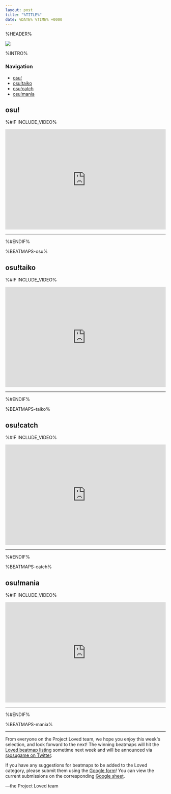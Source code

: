 ```yaml
---
layout: post
title: "%TITLE%"
date: %DATE% %TIME% +0000
---
```


%HEADER%

[![](/wiki/shared/news/banners/project-loved.jpg)](https://osu.ppy.sh/community/forums/120)

%INTRO%

### Navigation

- [osu!](#osu)
- [osu!taiko](#osutaiko)
- [osu!catch](#osucatch)
- [osu!mania](#osumania)

## <a name="osu" id="osu"></a>osu!
%#IF INCLUDE_VIDEO%

<iframe width="100%" height="315" src="https://www.youtube.com/embed/%VIDEO-osu%?rel=0" frameborder="0" allow="autoplay; encrypted-media" allowfullscreen></iframe>

---
%#ENDIF%

%BEATMAPS-osu%

## <a name="osutaiko" id="osutaiko"></a>osu!taiko
%#IF INCLUDE_VIDEO%

<iframe width="100%" height="315" src="https://www.youtube.com/embed/%VIDEO-taiko%?rel=0" frameborder="0" allow="autoplay; encrypted-media" allowfullscreen></iframe>

---
%#ENDIF%

%BEATMAPS-taiko%

## <a name="osucatch" id="osucatch"></a>osu!catch
%#IF INCLUDE_VIDEO%

<iframe width="100%" height="315" src="https://www.youtube.com/embed/%VIDEO-catch%?rel=0" frameborder="0" allow="autoplay; encrypted-media" allowfullscreen></iframe>

---
%#ENDIF%

%BEATMAPS-catch%

## <a name="osumania" id="osumania"></a>osu!mania
%#IF INCLUDE_VIDEO%

<iframe width="100%" height="315" src="https://www.youtube.com/embed/%VIDEO-mania%?rel=0" frameborder="0" allow="autoplay; encrypted-media" allowfullscreen></iframe>

---
%#ENDIF%

%BEATMAPS-mania%

---

From everyone on the Project Loved team, we hope you enjoy this week's selection, and look forward to the next! The winning beatmaps will hit the [Loved beatmap listing](https://osu.ppy.sh/beatmapsets?s=8) sometime next week and will be announced via [@osugame on Twitter](https://twitter.com/osugame).

If you have any suggestions for beatmaps to be added to the Loved category, please submit them using the [Google form](https://docs.google.com/forms/d/e/1FAIpQLSdbgHOVqMF8wQQKSdddW1JhC10ff6C7fb4JbEW7PBQTn9gAqg/viewform)! You can view the current submissions on the corresponding [Google sheet](https://docs.google.com/spreadsheets/d/1HgHwtO3kIzT8R4ocEJMZTosADrGJRJOFL-TZI97tZS4/edit#gid=0).

—the Project Loved team
